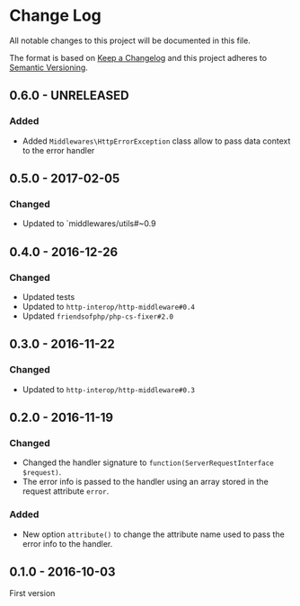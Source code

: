 # Change Log
All notable changes to this project will be documented in this file.

The format is based on [Keep a Changelog](http://keepachangelog.com/) 
and this project adheres to [Semantic Versioning](http://semver.org/).

## 0.6.0 - UNRELEASED

### Added

* Added `Middlewares\HttpErrorException` class allow to pass data context to the error handler

## 0.5.0 - 2017-02-05

### Changed

* Updated to `middlewares/utils#~0.9

## 0.4.0 - 2016-12-26

### Changed

* Updated tests
* Updated to `http-interop/http-middleware#0.4`
* Updated `friendsofphp/php-cs-fixer#2.0`

## 0.3.0 - 2016-11-22

### Changed

* Updated to `http-interop/http-middleware#0.3`

## 0.2.0 - 2016-11-19

### Changed

* Changed the handler signature to `function(ServerRequestInterface $request)`.
* The error info is passed to the handler using an array stored in the request attribute `error`.

### Added

* New option `attribute()` to change the attribute name used to pass the error info to the handler.

## 0.1.0 - 2016-10-03

First version
